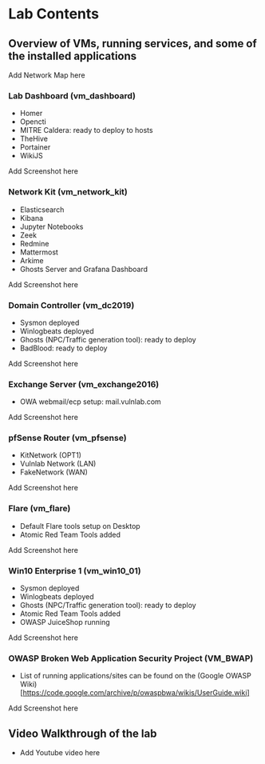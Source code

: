 # Lab Contents

## Overview of VMs, running services, and some of the installed applications

Add Network Map here

### Lab Dashboard (vm_dashboard)
- Homer
- Opencti
- MITRE Caldera: ready to deploy to hosts
- TheHive
- Portainer
- WikiJS

Add Screenshot here

### Network Kit (vm_network_kit)
- Elasticsearch
- Kibana
- Jupyter Notebooks
- Zeek
- Redmine
- Mattermost
- Arkime
- Ghosts Server and Grafana Dashboard

Add Screenshot here
 
### Domain Controller (vm_dc2019)
- Sysmon deployed
- Winlogbeats deployed
- Ghosts (NPC/Traffic generation tool): ready to deploy
- BadBlood: ready to deploy

Add Screenshot here

### Exchange Server (vm_exchange2016)
- OWA webmail/ecp setup: mail.vulnlab.com

Add Screenshot here

### pfSense Router (vm_pfsense)
- KitNetwork (OPT1)
- Vulnlab Network (LAN)
- FakeNetwork (WAN)

Add Screenshot here

### Flare (vm_flare)
- Default Flare tools setup on Desktop
- Atomic Red Team Tools added

Add Screenshot here


### Win10 Enterprise 1 (vm_win10_01)
- Sysmon deployed
- Winlogbeats deployed
- Ghosts (NPC/Traffic generation tool): ready to deploy
- Atomic Red Team Tools added
- OWASP JuiceShop running

Add Screenshot here


### OWASP Broken Web Application Security Project (VM_BWAP)
- List of running applications/sites can be found on the (Google OWASP Wiki)[https://code.google.com/archive/p/owaspbwa/wikis/UserGuide.wiki]

Add Screenshot here


## Video Walkthrough of the lab
- Add Youtube video here